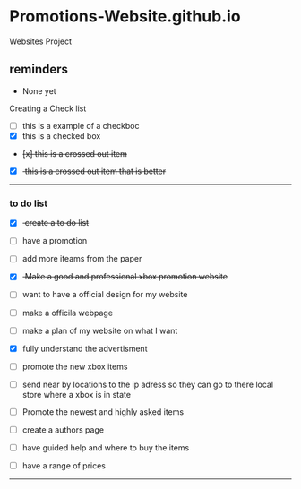 # Promotions-Website.github.io
Websites Project 

## reminders 
- None yet

Creating a Check list 
- [ ] this is a example of a checkboc
- [x] this is a checked box
- <del> [x] this is a crossed out item </del>
- [x] <del> this is a crossed out item that is better </del>

---



### to do list
- [x] <del> create a to do list </del>
- [ ] have a promotion
- [ ] add more iteams from the paper
- [x] <del> Make a good and professional xbox promotion website </del>
- [ ] want to have a official design for my website 
- [ ] make a officila webpage 
- [ ] make a plan of my website on what I want        
- [x] fully understand the advertisment 
- [ ] promote the new xbox items 
- [ ] send  near by locations to the ip adress so they can go to there local store where a xbox is in state
- [ ] Promote the newest and highly asked items 
- [ ] create a authors page 
- [ ] have guided help and where to buy the items 
- [ ] have a range of prices 






---

